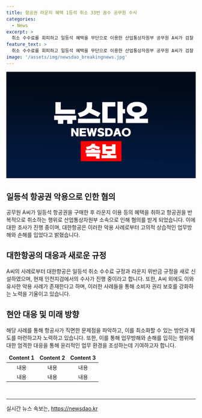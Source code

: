 ```yaml
---
title: 항공권 라운지 혜택 1등석 취소 33번 꼼수 공무원 수사
categories:
  - News
excerpt: >
  취소 수수료를 회피하고 일등석 혜택을 무단으로 이용한 산업통상자원부 공무원 A씨가 검찰 수사를 받게 되었다. A씨는 33차례에 걸쳐 대한항공 일등석 항공권을 구입한 뒤 이를 취소하며 항공사 업무를 방해한 혐의를 받고 있다. 대한항공은 A씨의 행위로 일등석 취소 수수료와 라운지 위반금 규정을 신설하였으며, 인천지검에서 혐의를 수사 중이다. A씨 외에도 이와 유사한 사례가 발견되어, 소비자 권리 보호를 위해 관련 제도를 개선할 예정이다.
feature_text: >
  취소 수수료를 회피하고 일등석 혜택을 무단으로 이용한 산업통상자원부 공무원 A씨가 검찰 수사를 받게 되었다. A씨는 33차례에 걸쳐 대한항공 일등석 항공권을 구입한 뒤 이를 취소하며 항공사 업무를 방해한 혐의를 받고 있다. 대한항공은 A씨의 행위로 일등석 취소 수수료와 라운지 위반금 규정을 신설하였으며, 인천지검에서 혐의를 수사 중이다. A씨 외에도 이와 유사한 사례가 발견되어, 소비자 권리 보호를 위해 관련 제도를 개선할 예정이다.
image: '/assets/img/newsdao_breakingnews.jpg'
---
```


<p><img src="/assets/img/newsdao_breakingnews.jpg" alt="firstkoreanews 속보" /></p>

<h2 data-ke-size="size26">일등석 항공권 악용으로 인한 혐의</h2>

<p data-ke-size="size16">공무원 A씨가 일등석 항공권을 구매한 후 라운지 이용 등의 혜택을 취하고 항공권을 반복적으로 취소하는 행위로 산업통상자원부 소속으로 인해 혐의를 받게 되었습니다. 이에 대한 조사가 진행 중이며, 대한항공은 이러한 악용 사례로부터 고의적 상습적인 업무방해와 손해를 입었다고 밝혔습니다.</p>

<h2 data-ke-size="size26">대한항공의 대응과 새로운 규정</h2>

<p data-ke-size="size16">A씨의 사례로부터 대한항공은 일등석 취소 수수료 규정과 라운지 위반금 규정을 새로 신설하였으며, 현재 인천지검에서의 수사가 진행 중이라고 합니다. 또한, A씨 외에도 이와 유사한 악용 사례가 존재한다고 하며, 이러한 사례들을 통해 소비자 권리 보호를 강화하는 노력을 기울이고 있습니다.</p>

<h2 data-ke-size="size26">현안 대응 및 미래 방향</h2>

<p data-ke-size="size16">해당 사례를 통해 항공사가 직면한 문제점을 파악하고, 이를 최소화할 수 있는 방안과 제도를 마련하고자 노력하고 있습니다. 또한, 이를 통해 업무방해와 손해를 입히는 행위에 대한 엄격한 대응을 통해 윤리적인 업무 환경을 조성하는데 기여하고자 합니다.</p>

<table>
    <thead>
        <tr>
            <td style="text-align: center; height: 17px;"><b>Content 1</b></td>
            <td style="text-align: center; height: 17px;"><b>Content 2</b></td>
            <td style="text-align: center; height: 17px;"><b>Content 3</b></td>
        </tr>
    </thead>
    <tbody>
        <tr>
            <td style="text-align: center;">내용</td>
            <td style="text-align: center;">내용</td>
            <td style="text-align: center;">내용</td>
        </tr>
        <tr>
            <td style="text-align: center;">내용</td>
            <td style="text-align: center;">내용</td>
            <td style="text-align: center;">내용</td>
        </tr>
    </tbody>
</table>

<p><br>
<hr></p>

<p data-ke-size="size16"></p>
실시간 뉴스 속보는, <a href="https://newsdao.kr" rel="dofollow">https://newsdao.kr</a>


